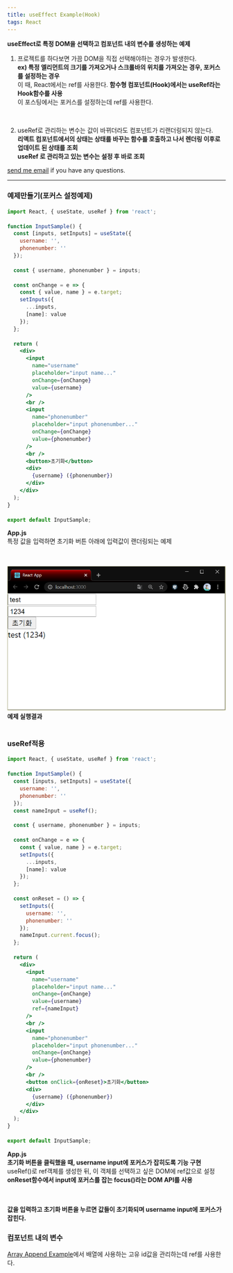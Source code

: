 ```yaml
---
title: useEffect Example(Hook)
tags: React
---
```


**useEffect로 특정 DOM을 선택하고 컴포넌트 내의 변수를 생성하는 예제**  
1. 프로젝트를 하다보면 가끔 DOM을 직접 선택해야하는 경우가 발생한다.  
**ex) 특정 엘리먼트의 크기를 가져오거나 스크롤바의 위치를 가져오는 경우, 포커스를 설정하는 경우**  
이 때, React에서는 ref를 사용한다. **함수형 컴포넌트(Hook)에서는 useRef라는 Hook함수를 사용**  
이 포스팅에서는 포커스를 설정하는데 ref를 사용한다.
<br />

2. useRef로 관리하는 변수는 값이 바뀌더라도 컴포넌트가 리랜더링되지 않는다.  
**리액트 컴포넌트에서의 상태는 상태를 바꾸는 함수를 호출하고 나서 렌더링 이후로 업데이트 된 상태를 조회**  
**useRef 로 관리하고 있는 변수는 설정 후 바로 조회**  

[send me email](mailto:jewel7492@gmail.com) if you have any questions.

<!--more-->

---

### 예제만들기(포커스 설정예제)   

```jsx
import React, { useState, useRef } from 'react';

function InputSample() {
  const [inputs, setInputs] = useState({
    username: '',
    phonenumber: ''
  });

  const { username, phonenumber } = inputs;

  const onChange = e => {
    const { value, name } = e.target; 
    setInputs({
      ...inputs, 
      [name]: value 
    });
  };

  return (
    <div>
      <input
        name="username"
        placeholder="input name..."
        onChange={onChange}
        value={username}
      />
      <br />
      <input
        name="phonenumber"
        placeholder="input phonenumber..."
        onChange={onChange}
        value={phonenumber}
      />
      <br />
      <button>초기화</button>
      <div>
        {username} ({phonenumber})
      </div>
    </div>
  );
}

export default InputSample;
```
**App.js**  
특정 값을 입력하면 초기화 버튼 아래에 입력값이 랜더링되는 예제  
<br />
<br />

![그림1](/assets/React/post11_useRef_ex/1.PNG)  
**예제 실행결과**  
<br />

### useRef적용  
```jsx
import React, { useState, useRef } from 'react';

function InputSample() {
  const [inputs, setInputs] = useState({
    username: '',
    phonenumber: ''
  });
  const nameInput = useRef();

  const { username, phonenumber } = inputs; 

  const onChange = e => {
    const { value, name } = e.target; 
    setInputs({
      ...inputs, 
      [name]: value 
    });
  };

  const onReset = () => {
    setInputs({
      username: '',
      phonenumber: ''
    });
    nameInput.current.focus();
  };

  return (
    <div>
      <input
        name="username"
        placeholder="input name..."
        onChange={onChange}
        value={username}
        ref={nameInput}
      />
      <br />
      <input
        name="phonenumber"
        placeholder="input phonenumber..."
        onChange={onChange}
        value={phonenumber}
      />
      <br />
      <button onClick={onReset}>초기화</button>
      <div>
        {username} ({phonenumber})
      </div>
    </div>
  );
}

export default InputSample;
```
**App.js**  
**초기화 버튼을 클릭했을 때, username input에 포커스가 잡히도록 기능 구현**  
useRef()로 ref객체를 생성한 뒤, 이 객체를 선택하고 싶은 DOM에 ref값으로 설정  
**onReset함수에서 input에 포커스를 잡는 focus()라는 DOM API를 사용**  
<br />
<br />

**값을 입력하고 초기화 버튼을 누르면 값들이 초기화되며 username input에 포커스가 잡힌다.**  

### 컴포넌트 내의 변수  
[Array Append Example](https://limjunho.github.io/2020/09/17/Array_Append_Example.html)에서 배열에 사용하는 고유 id값을 관리하는데 ref를 사용한다.  